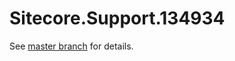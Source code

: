 # Sitecore.Support.134934

See [master branch](https://github.com/sitecoresupport/Sitecore.Support.134934) for details.